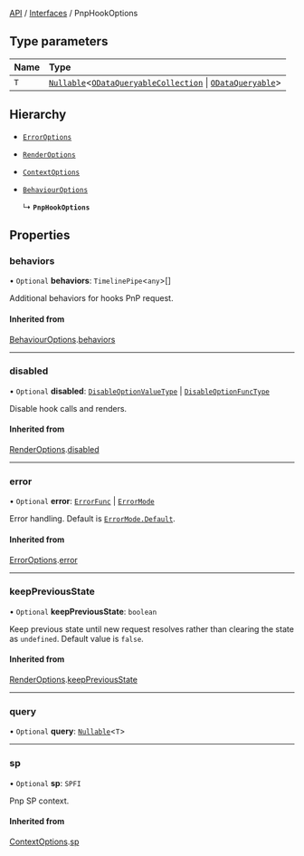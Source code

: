 [API](../index.md) / [Interfaces](index.md) / PnpHookOptions

## Type parameters

| Name | Type |
| :------ | :------ |
| `T` | [`Nullable`](../Types/NullableT.md)<[`ODataQueryableCollection`](ODataQueryableCollection.md) \| [`ODataQueryable`](ODataQueryable.md)\> |

## Hierarchy

- [`ErrorOptions`](ErrorOptions.md)

- [`RenderOptions`](RenderOptions.md)

- [`ContextOptions`](ContextOptions.md)

- [`BehaviourOptions`](BehaviourOptions.md)

  ↳ **`PnpHookOptions`**

## Properties

### behaviors

• `Optional` **behaviors**: `TimelinePipe`<`any`\>[]

Additional behaviors for hooks PnP request.

#### Inherited from

[BehaviourOptions](BehaviourOptions.md).[behaviors](BehaviourOptions.md#behaviors)

___

### disabled

• `Optional` **disabled**: [`DisableOptionValueType`](../Types/DisableOptionType.md#disableoptionvaluetype) \| [`DisableOptionFuncType`](../Types/DisableOptionType.md#disableoptionfunctype)

Disable hook calls and renders.

#### Inherited from

[RenderOptions](RenderOptions.md).[disabled](RenderOptions.md#disabled)

___

### error

• `Optional` **error**: [`ErrorFunc`](../Types/ErrorFunc.md#errorfunc) \| [`ErrorMode`](../Enums/ErrorMode.md)

Error handling. Default is [`ErrorMode.Default`](../Enums/ErrorMode.md#default).

#### Inherited from

[ErrorOptions](ErrorOptions.md).[error](ErrorOptions.md#error)

___

### keepPreviousState

• `Optional` **keepPreviousState**: `boolean`

Keep previous state until new request resolves rather than clearing the state as `undefined`. Default value is `false`.


#### Inherited from

[RenderOptions](RenderOptions.md).[keepPreviousState](RenderOptions.md#keeppreviousstate)

___

### query

• `Optional` **query**: [`Nullable`](../Types/NullableT.md)<`T`\>

___

### sp

• `Optional` **sp**: `SPFI`

Pnp SP context.

#### Inherited from

[ContextOptions](ContextOptions.md).[sp](ContextOptions.md#sp)